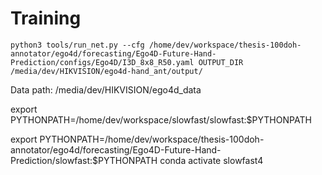 # Training

```shell
python3 tools/run_net.py --cfg /home/dev/workspace/thesis-100doh-annotator/ego4d/forecasting/Ego4D-Future-Hand-Prediction/configs/Ego4D/I3D_8x8_R50.yaml OUTPUT_DIR /media/dev/HIKVISION/ego4d-hand_ant/output/
```

Data path: /media/dev/HIKVISION/ego4d_data

export PYTHONPATH=/home/dev/workspace/slowfast/slowfast:$PYTHONPATH

export PYTHONPATH=/home/dev/workspace/thesis-100doh-annotator/ego4d/forecasting/Ego4D-Future-Hand-Prediction/slowfast:$PYTHONPATH
conda activate slowfast4